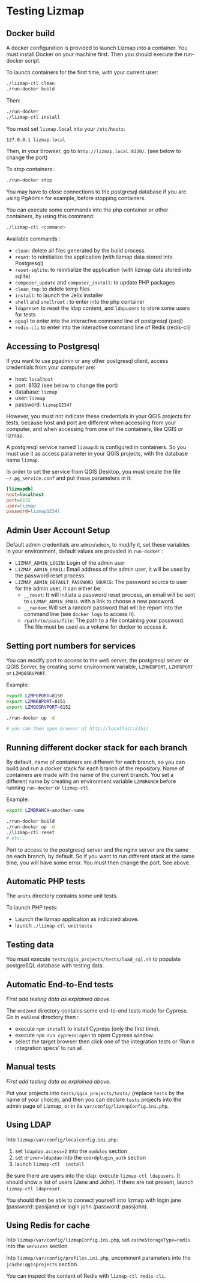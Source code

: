 # Testing Lizmap

## Docker build

A docker configuration is provided to launch Lizmap into a container.
You must install Docker on your machine first. Then you should execute
the run-docker script.

To launch containers for the first time, with your current user:

```bash
./lizmap-ctl clean
./run-docker build
```

Then:

```bash
./run-docker
./lizmap-ctl install
```

You must set `lizmap.local` into your `/etc/hosts`:

```bash
127.0.0.1 lizmap.local
```

Then, in your browser, go to `http://lizmap.local:8130/`. (see below to change the port)

To stop containers:

```bash
./run-docker stop
```

You may have to close connections to the postgresql database if you are using
PgAdmin for example, before stopping containers.

You can execute some commands into the php container or other containers, by using this command:

```bash
./lizmap-ctl <command>
```

Available commands :

* `clean`: delete all files generated by the build process.
* `reset`: to reinitialize the application (with lizmap data stored into Postgresql) 
* `reset-sqlite`: to reinitialize the application (with lizmap data stored into sqlite) 
* `composer_update` and `composer_install`: to update PHP packages 
* `clean_tmp`: to delete temp files 
* `install`: to launch the Jelix installer
* `shell` and `shellroot` : to enter into the php container
* `ldapreset` to reset the ldap content, and `ldapusers` to store some users for tests
* `pgsql` to enter into the interactive command line of postgresql (psql)
* `redis-cli` to enter into the interactive command line of Redis (redis-cli)

## Accessing to Postgresql

If you want to use pgadmin or any other postgresql client, access credentials from your
computer are:

- host: `localhost`
- port: 8132 (see below to change the port)
- database: `lizmap`
- user: `lizmap`
- password: `lizmap1234!`

However, you must not indicate these credentials in your QGIS projects for tests,
because host and port are different when accessing from your computer, and when
accessing from one of the containers, like QGIS or lizmap.

A postgresql service named  `lizmapdb` is configured in containers. 
So you must use it as access parameter in your QGIS projects, with the database name `lizmap`.
 
In order to set the service from QGIS Desktop, you must create the file
`~/.pg_service.conf` and put these parameters in it:

```ini
[lizmapdb]
host=localhost
port=8132
user=lizmap
password=lizmap1234!
```

## Admin User Account Setup

Default admin credentials are `admin`/`admin`, to modify it, set these variables in your environment, default values are provided in `run-docker` : 
- `LIZMAP_ADMIN_LOGIN`: Login of the admin user
- `LIZMAP_ADMIN_EMAIL`: Email address of the admin user, it will be used by the password reset process.
- `LIZMAP_ADMIN_DEFAULT_PASSWORD_SOURCE`: The password source to user for the admin user, it can either be: 
    - `__reset`: It will initiate a password reset process, an email will be sent to `LIZMAP_ADMIN_EMAIL` with a link to choose a new password.
    - `__random`: Will set a random password that will be report into the command line (see `docker logs` to access it).
    - `/path/to/pass/file`: The path to a file containing your password. The file must be used as a volume for docker to access it.


## Setting port numbers for services

You can modify port to access to the web server, the postgresql server or QGIS Server,
by creating some environment variable, `LZMWEBPORT`, `LZMPGPORT` or `LZMQGSRVPORT`.

Example:

```bash
export LZMPGPORT=8150
export LZMWEBPORT=8151
export LZMQGSRVPORT=8152

./run-docker up -d

# you can then open browser at http://localhost:8151/

```

## Running different docker stack for each branch

By default, name of containers are different for each branch, so you can build 
and run a docker stack for each branch of the repository. Name of containers
are made with the name of the current branch. You set a different name by creating
an environment variable `LZMBRANCH` before running `run-docker` or `lizmap-ctl`.

Example:

```bash
export LZMBRANCH=another-name

./run-docker build
./run-docker up -d
./lizmap-ctl reset
# etc...

```

Port to access to the postgresql server and the nginx server
are the same on each branch, by default. So if you want to run different stack
at the same time, you will have some error. You must then change the port. See above.
 

## Automatic PHP tests

The `units` directory contains some unit tests.

To launch PHP tests:

- Launch the lizmap application as indicated above.
- launch `./lizmap-ctl unittests`

## Testing data

You must execute `tests/qgis_projects/tests/load_sql.sh` to populate postgreSQL database with testing data.

## Automatic End-to-End tests

*First add testing data as explained above.*

The `end2end` directory contains some end-to-end tests made for Cypress.
Go in `end2end` directory then : 
- execute `npm install` to install Cypress (only the first time).
- execute `npm run cypress:open` to open Cypress window.
- select the target browser then click one of the integration tests or 'Run n integration specs' to run all.

## Manual tests

*First add testing data as explained above.*

Put your projects into `tests/qgis_projects/tests/` (replace `tests` by the name
of your choice), and then you can declare `tests` projects into
the admin page of Lizmap, or in its `var/config/lizmapConfig.ini.php`.

## Using LDAP

Into `lizmap/var/config/localconfig.ini.php`:

1. set `ldapdao.access=2` into the `modules` section
2. set `driver=ldapdao` into the `coordplugin_auth` section
3. launch `lizmap-ctl  install`

Be sure there are users into the ldap: execute `lizmap-ctl ldapusers`. It should 
show a list of users (Jane and John). If there are not present, launch `lizmap-ctl ldapreset`.

You should then be able to connect yourself into lizmap with login jane (password: passjane) or
login john (password: passjohn).

## Using Redis for cache

Into `lizmap/var/config/lizmapConfig.ini.php`, set `cacheStorageType=redis`
into the `services` section.

Into `lizmap/var/config/profiles.ini.php`, uncomment parameters into the `jcache:qgisprojects`
section.

You can inspect the content of Redis with `lizmap-ctl redis-cli`.
